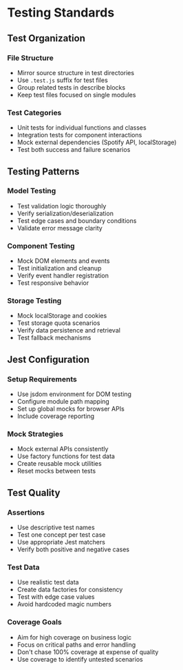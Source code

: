 # Testing Standards

## Test Organization

### File Structure
- Mirror source structure in test directories
- Use `.test.js` suffix for test files
- Group related tests in describe blocks
- Keep test files focused on single modules

### Test Categories
- Unit tests for individual functions and classes
- Integration tests for component interactions
- Mock external dependencies (Spotify API, localStorage)
- Test both success and failure scenarios

## Testing Patterns

### Model Testing
- Test validation logic thoroughly
- Verify serialization/deserialization
- Test edge cases and boundary conditions
- Validate error message clarity

### Component Testing
- Mock DOM elements and events
- Test initialization and cleanup
- Verify event handler registration
- Test responsive behavior

### Storage Testing
- Mock localStorage and cookies
- Test storage quota scenarios
- Verify data persistence and retrieval
- Test fallback mechanisms

## Jest Configuration

### Setup Requirements
- Use jsdom environment for DOM testing
- Configure module path mapping
- Set up global mocks for browser APIs
- Include coverage reporting

### Mock Strategies
- Mock external APIs consistently
- Use factory functions for test data
- Create reusable mock utilities
- Reset mocks between tests

## Test Quality

### Assertions
- Use descriptive test names
- Test one concept per test case
- Use appropriate Jest matchers
- Verify both positive and negative cases

### Test Data
- Use realistic test data
- Create data factories for consistency
- Test with edge case values
- Avoid hardcoded magic numbers

### Coverage Goals
- Aim for high coverage on business logic
- Focus on critical paths and error handling
- Don't chase 100% coverage at expense of quality
- Use coverage to identify untested scenarios